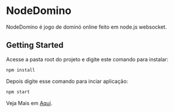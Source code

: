 # NodeDomino

NodeDomino  é jogo de dominó online feito em node.js websocket.


## Getting Started

Acesse a pasta root do projeto e digite este comando para instalar:

```bash
npm install 
```


Depois digite esse comando para inciar aplicação:

```bash
npm start 
```



Veja Mais em [Aqui](http://blog.felipefm32.com/2017/06/domino.html).